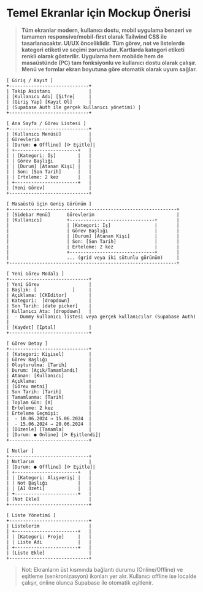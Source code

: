 # Temel Ekranlar için Mockup Önerisi

> **Tüm ekranlar modern, kullanıcı dostu, mobil uygulama benzeri ve tamamen responsive/mobil-first olarak Tailwind CSS ile tasarlanacaktır. UI/UX önceliklidir.**
> **Tüm görev, not ve listelerde kategori etiketi ve seçimi zorunludur. Kartlarda kategori etiketi renkli olarak gösterilir.**
> **Uygulama hem mobilde hem de masaüstünde (PC) tam fonksiyonlu ve kullanıcı dostu olarak çalışır. Menü ve formlar ekran boyutuna göre otomatik olarak uyum sağlar.**

```
[ Giriş / Kayıt ]
+-----------------------------+
| Takip Asistanı              |
| [Kullanıcı Adı] [Şifre]     |
| [Giriş Yap] [Kayıt Ol]      |
| (Supabase Auth ile gerçek kullanıcı yönetimi) |
+-----------------------------+

[ Ana Sayfa / Görev Listesi ]
+-----------------------------+
| [Kullanıcı Menüsü]          |
| Görevlerim                  |
| [Durum: ● Offline] [⟳ Eşitle]|
| +-----------------------+   |
| | [Kategori: İş]        |   |
| | Görev Başlığı         |   |
| | [Durum] [Atanan Kişi] |   |
| | Son: [Son Tarih]      |   |
| | Erteleme: 2 kez       |   |
| +-----------------------+   |
| [Yeni Görev]                |
+-----------------------------+

[ Masaüstü için Geniş Görünüm ]
+-------------------------------------------------------------+
| [Sidebar Menü]      Görevlerim                              |
| [Kullanıcı]         +-------------------------------+       |
|                     | [Kategori: İş]                |       |
|                     | Görev Başlığı                 |       |
|                     | [Durum] [Atanan Kişi]         |       |
|                     | Son: [Son Tarih]              |       |
|                     | Erteleme: 2 kez               |       |
|                     +-------------------------------+       |
|                     ... (grid veya iki sütunlu görünüm)     |
+-------------------------------------------------------------+

[ Yeni Görev Modalı ]
+-----------------------------+
| Yeni Görev                  |
| Başlık: [             ]     |
| Açıklama: [CKEditor]        |
| Kategori:  [dropdown]       |
| Son Tarih: [date picker]    |
| Kullanıcı Ata: [dropdown]   |
|  - Dummy kullanıcı listesi veya gerçek kullanıcılar (Supabase Auth) |
| [Kaydet] [İptal]            |
+-----------------------------+

[ Görev Detay ]
+-----------------------------+
| [Kategori: Kişisel]         |
| Görev Başlığı               |
| Oluşturulma: [Tarih]        |
| Durum: [Açık/Tamamlandı]    |
| Atanan: [Kullanıcı]         |
| Açıklama:                   |
| [Görev metni]               |
| Son Tarih: [Tarih]          |
| Tamamlanma: [Tarih]         |
| Toplam Gün: [X]             |
| Erteleme: 2 kez             |
| Erteleme Geçmişi:           |
|  - 10.06.2024 → 15.06.2024  |
|  - 15.06.2024 → 20.06.2024  |
| [Düzenle] [Tamamla]         |
| [Durum: ● Online] [⟳ Eşitlendi]|
+-----------------------------+

[ Notlar ]
+-----------------------------+
| Notlarım                    |
| [Durum: ● Offline] [⟳ Eşitle]|
| +-----------------------+   |
| | [Kategori: Alışveriş] |   |
| | Not Başlığı           |   |
| | [AI Özeti]            |   |
| +-----------------------+   |
| [Not Ekle]                  |
+-----------------------------+

[ Liste Yönetimi ]
+-----------------------------+
| Listelerim                  |
| +-----------------------+   |
| | [Kategori: Proje]     |   |
| | Liste Adı             |   |
| +-----------------------+   |
| [Liste Ekle]                |
+-----------------------------+
```

> Not: Ekranların üst kısmında bağlantı durumu (Online/Offline) ve eşitleme (senkronizasyon) ikonları yer alır. Kullanıcı offline ise localde çalışır, online olunca Supabase ile otomatik eşitlenir.